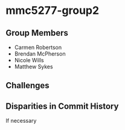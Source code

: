 # mmc5277-group2

## Group Members

- Carmen Robertson
- Brendan McPherson
- Nicole Wills
- Matthew Sykes

## Challenges

## Disparities in Commit History

If necessary
